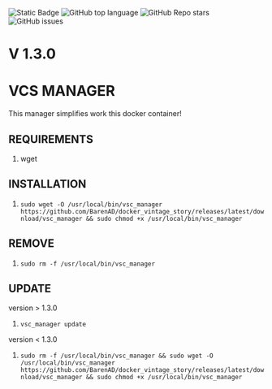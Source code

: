 ![Static Badge](https://img.shields.io/badge/powered-BarenAD-BarenAD)
![GitHub top language](https://img.shields.io/github/languages/top/BarenAD/docker_vintage_story)
![GitHub Repo stars](https://img.shields.io/github/stars/BarenAD/docker_vintage_story)
![GitHub issues](https://img.shields.io/github/issues/BarenAD/docker_vintage_story)

# V 1.3.0

# VCS MANAGER
This manager simplifies work this docker container!

## REQUIREMENTS
1) wget

## INSTALLATION
1) `sudo wget -O /usr/local/bin/vsc_manager https://github.com/BarenAD/docker_vintage_story/releases/latest/download/vsc_manager && sudo chmod +x /usr/local/bin/vsc_manager`

## REMOVE
1) `sudo rm -f /usr/local/bin/vsc_manager`

## UPDATE
version > 1.3.0
1) `vsc_manager update`

version < 1.3.0

1) `sudo rm -f /usr/local/bin/vsc_manager && sudo wget -O /usr/local/bin/vsc_manager https://github.com/BarenAD/docker_vintage_story/releases/latest/download/vsc_manager && sudo chmod +x /usr/local/bin/vsc_manager`
